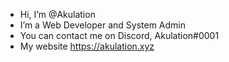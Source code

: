 - Hi, I’m @Akulation
- I’m a Web Developer and System Admin
- You can contact me on Discord, Akulation#0001
- My website https://akulation.xyz

<!---
Akulation/Akulation is a ✨ special ✨ repository because its `README.md` (this file) appears on your GitHub profile.
You can click the Preview link to take a look at your changes.
--->
